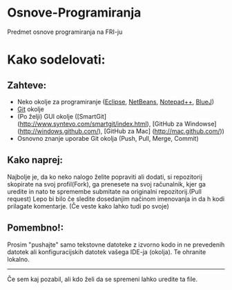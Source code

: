 ﻿Osnove-Programiranja
====================

Predmet osnove programiranja na FRI-ju


Kako sodelovati:
================
Zahteve:
--------
* Neko okolje za programiranje ([Eclipse](http://www.eclipse.org/downloads/packages/eclipse-classic-421/junosr1), [NetBeans](http://netbeans.org/downloads/), [Notepad++](http://notepad-plus-plus.org/download/v6.2.html), [BlueJ](http://www.bluej.org/download/download.html))
* [Git](http://git-scm.com/) okolje
* (Po želji) GUI okolje ([SmartGit] (http://www.syntevo.com/smartgit/index.html), [GitHub za Windowse] (http://windows.github.com/), [GitHub za Mac] (http://mac.github.com/))
* Osnovno znanje uporabe Git okolja (Push, Pull, Merge, Commit)

Kako naprej:
------------
Najbolje je, da ko neko nalogo želite popraviti ali dodati, si repozitorij skopirate na svoj profil(Fork), ga prenesete na svoj računalnik, kjer ga uredite in nato te spremembe submitate na originalni repozitorij.(Pull request)
Lepo bi bilo če sledite dosedanjim načinom imenovanja in da h kodi prilagate komentarje. (Če veste kako lahko tudi po svoje)

Pomembno!:
------------
Prosim "pushajte" samo tekstovne datoteke z izvorno kodo in ne prevedenih datotek ali konfiguracijskih datotek vašega IDE-ja (okolja).
Te ohranite lokalno.

-------------
Če sem kaj pozabil, ali kdo želi da se spremeni lahko uredite ta file.